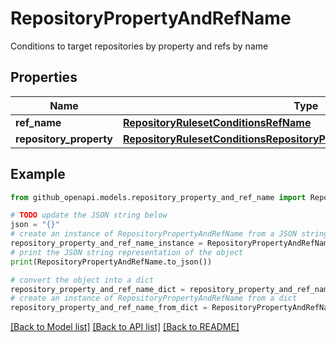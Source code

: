 # RepositoryPropertyAndRefName

Conditions to target repositories by property and refs by name

## Properties

Name | Type | Description | Notes
------------ | ------------- | ------------- | -------------
**ref_name** | [**RepositoryRulesetConditionsRefName**](RepositoryRulesetConditionsRefName.md) |  | [optional] 
**repository_property** | [**RepositoryRulesetConditionsRepositoryPropertyTargetRepositoryProperty**](RepositoryRulesetConditionsRepositoryPropertyTargetRepositoryProperty.md) |  | 

## Example

```python
from github_openapi.models.repository_property_and_ref_name import RepositoryPropertyAndRefName

# TODO update the JSON string below
json = "{}"
# create an instance of RepositoryPropertyAndRefName from a JSON string
repository_property_and_ref_name_instance = RepositoryPropertyAndRefName.from_json(json)
# print the JSON string representation of the object
print(RepositoryPropertyAndRefName.to_json())

# convert the object into a dict
repository_property_and_ref_name_dict = repository_property_and_ref_name_instance.to_dict()
# create an instance of RepositoryPropertyAndRefName from a dict
repository_property_and_ref_name_from_dict = RepositoryPropertyAndRefName.from_dict(repository_property_and_ref_name_dict)
```
[[Back to Model list]](../README.md#documentation-for-models) [[Back to API list]](../README.md#documentation-for-api-endpoints) [[Back to README]](../README.md)


